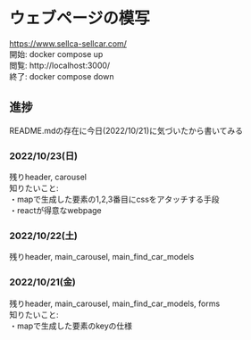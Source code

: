 # ウェブページの模写
https://www.sellca-sellcar.com/  
開始: docker compose up  
閲覧: http://localhost:3000/  
終了: docker compose down

## 進捗
README.mdの存在に今日(2022/10/21)に気づいたから書いてみる

### 2022/10/23(日)
残りheader, carousel  
知りたいこと:  
・mapで生成した要素の1,2,3番目にcssをアタッチする手段  
・reactが得意なwebpage

### 2022/10/22(土)
残りheader, main_carousel, main_find_car_models

### 2022/10/21(金)
残りheader, main_carousel, main_find_car_models, forms  
知りたいこと:  
・mapで生成した要素のkeyの仕様